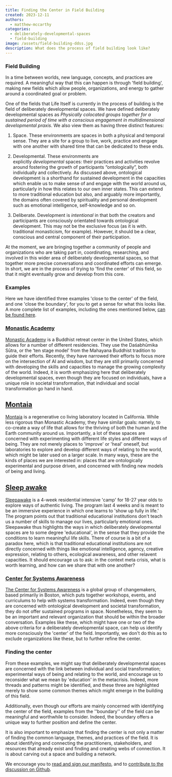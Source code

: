 ```yaml
---
title: Finding the Center in Field Building
created: 2023-12-11
authors:
  - matthew-mccarthy
categories:
  - deliberately-developmental-spaces
  - field-building
image: /assets/field-building-ddss.jpg
description: What does the process of field building look like?
---
```

### Field Building 

In a time between worlds, new language, concepts, and practices are required. A meaningful way that this can happen is through 'field building', making new fields which allow people, organizations, and energy to gather around a coordinated goal or problem.

One of the fields that Life Itself is currently in the process of building is the field of deliberately developmental spaces. We have defined deliberately developmental spaces  as _Physically colocated groups together for a sustained period of time with a conscious engagement in multidimensional developmental praxis_. We also view them as having three distinct features:

1. Space. These environments are spaces in both a physical and temporal sense. They are a site for a group to live, work, practice and engage with one another with shared time that can be dedicated to these ends.  

2. Developmental. These environments are explicitly _developmental_ spaces: their practices and activities revolve around fostering the growth of participants “ontologically”, both individually and collectively. As discussed above, ontological development is a shorthand for sustained development in the capacities which enable us to make sense of and engage with the world around us, particularly in how this relates to our own inner states. This can extend to more traditional education but also, and arguably more importantly, the domains often covered by spirituality and personal development such as emotional intelligence, self-knowledge and so on.

3. Deliberate. Development is _intentional_ in that both the creators and participants are consciously orientated towards ontological development. This may not be the exclusive focus (as it is with. traditional monasticism, for example). However, it should be a clear, conscious and central component of their participation.

At the moment, we are bringing together a community of people and organizations who are taking part in, coordinating, researching, and involved in this wider area of deliberately developmental spaces, so that together more precise conversations and coordinated efforts can emerge. In short, we are in the process of trying to 'find the center' of this field, so that it might eventually grow and develop from this core. 

### Examples 

Here we have identified three examples 'close to the center' of the field, and one 'close  the boundary', for you to get a sense for what this looks like. A more complete list of examples, including the ones mentioned below, [can be found here](https://developmentalspaces.org/examples). 

### [Monastic Academy](https://developmentalspaces.org/monastic-academy)

[Monastic Academy](https://www.monasticacademy.com) is a Buddhist retreat center in the United States, which allows for a number of different residencies. They use the Daśabhūmika Sūtra, or the ‘ten stage model’ from the Mahayana Buddhist tradition to guide their efforts. Recently, they have narrowed their efforts to focus more on the intersection of AI and wisdom, but they are still primarily concerned with developing the skills and capacities to manage the growing complexity of the world. Indeed, it is worth emphasizing here that deliberately developmental spaces, even though they are focused on individuals, have a unique role in societal transformation, that individual and social transformation go hand in hand.

## [Montaia](https://developmentalspaces.org/montaia)

[Montaia](https://www.montaia.com/) is a regenerative co living laboratory located in California. While less rigorous than Monastic Academy, they have similar goals: namely, to co-create a way of life that allows for the thriving of both the human and the Earth community around us. Importantly, a lot of these spaces are concerned with experimenting with different life styles and different ways of being. They are not merely places to 'improve' or 'heal' oneself, but laboratories to explore and develop different ways of relating to the world, which might be later used on a larger scale. In many ways, these are the kinds of places we are interested in: places that are ontologically experimental and purpose driven, and concerned with finding new models of being and living.

## [Sleep awake](https://developmentalspaces.org/sleepawake)

[Sleepawake](https://www.sleepawake.camp/) is a 4-week residential intensive 'camp' for 18-27 year olds to explore ways of authentic living. The program last 4 weeks and is meant to be an immersive experience in which one learns to 'show up fully in life.' The program points out that traditional educational institutions don't teach us a number of skills to manage our lives, particularly emotional ones. Sleepawake thus highlights the ways in which deliberately developmental spaces are to some degree 'educational', in the sense that they provide the conditions to learn meaningful life skills. There of course is a bit of a paradox here, which is that traditional educational institutions are not directly concerned with things like emotional intelligence, agency, creative expression, relating to others, ecological awareness, and other relavent capacities. It should encourage us to ask: in the context meta crisis, what is worth learning, and how can we share that with one another? 

### [Center for Systems Awareness](https://developmentalspaces.org/center-for-systems-awareness)

[The Center for Systems Awareness](https://systemsawareness.org/) is a global group of changemakers, based primarily in Boston, which puts together workshops, events, and curriculums to help with systems transformation. Indeed, even though they are concerned with ontological development and societal transformation, they do not offer sustained programs in space. Nonetheless, they seem to be an important and relevant organization that should be within the broader conversation. Examples like these, which might have one or two of the above criteria for a deliberately developmental space, can help us identify more consciously the 'center' of the field. Importantly, we don't do this as to exclude organizations like these, but to further refine the center. 

### Finding the center

From these examples, we might say that deliberately developmental spaces are concerned with the link between individual and social transformation; experimental ways of being and relating to the world, and encourage us to reconsider what we mean by 'education' in the metacrisis. Indeed, more threads and patterns might be identified, and these three are highlighted merely to show some common themes which might emerge in the building of this field. 

Additionally, even though our efforts are mainly concerned with identifying the center of the field, examples from the ''boundary'' of the field can be meaningful and worthwhile to consider. Indeed, the boundary offers a unique way to further position and define the center.  

It is also important to emphasize that finding the center is not only a matter of finding the common language, themes, and practices of the field. It is about identifying and connecting the practitioners, stakeholders, and resources that already exist and finding and creating webs of connection. It is about carving out a space and building a network.

We encourage you to [read and sign our manifesto](https://developmentalspaces.org/), and to [contribute to the discussion on Github](https://github.com/orgs/life-itself/discussions/888). 

